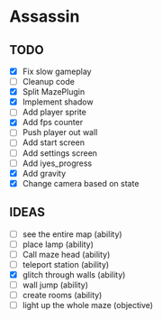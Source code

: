 # Assassin

## TODO
- [x] Fix slow gameplay
- [ ] Cleanup code 
- [x] Split MazePlugin
- [x] Implement shadow
- [ ] Add player sprite
- [x] Add fps counter
- [ ] Push player out wall
- [ ] Add start screen
- [ ] Add settings screen
- [ ] Add iyes_progress
- [x] Add gravity
- [x] Change camera based on state

## IDEAS
- [ ] see the entire map (ability)
- [ ] place lamp (ability)
- [ ] Call maze head (ability)
- [ ] teleport station (ability)
- [x] glitch through walls (ability)
- [ ] wall jump (ability)
- [ ] create rooms (ability)
- [ ] light up the whole maze (objective)
